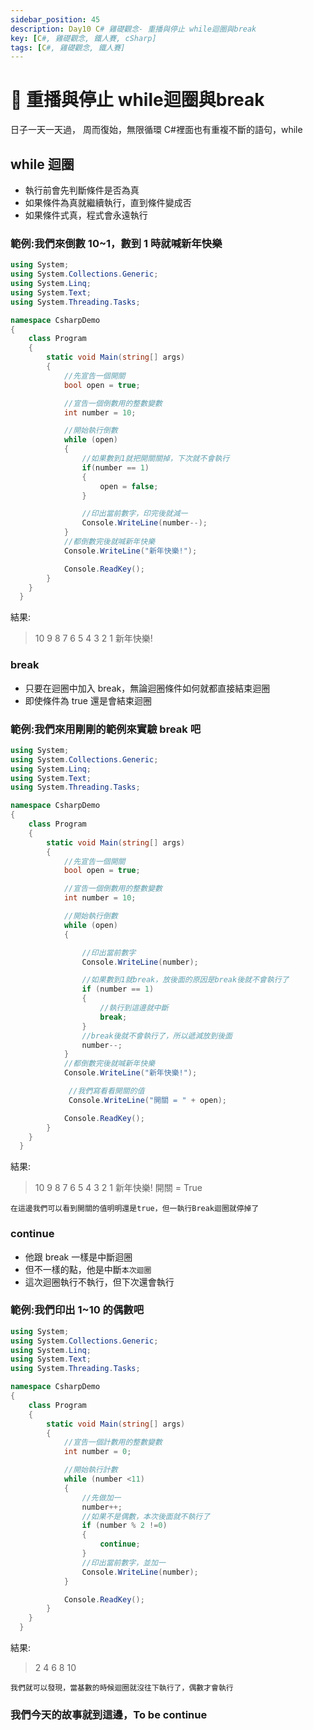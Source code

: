 ```yaml
---
sidebar_position: 45
description: Day10 C# 雞礎觀念- 重播與停止 while迴圈與break
key: [C#, 雞礎觀念, 鐵人賽, cSharp]
tags: [C#, 雞礎觀念, 鐵人賽]
---
```


# 🤖 重播與停止 while迴圈與break

日子一天一天過，
周而復始，無限循環
C#裡面也有重複不斷的語句，while

## while 迴圈

- 執行前會先判斷條件是否為真
- 如果條件為真就繼續執行，直到條件變成否
- 如果條件式真，程式會永遠執行

### 範例:我們來倒數 10~1，數到 1 時就喊新年快樂

```csharp
using System;
using System.Collections.Generic;
using System.Linq;
using System.Text;
using System.Threading.Tasks;

namespace CsharpDemo
{
    class Program
    {
        static void Main(string[] args)
        {
            //先宣告一個開關
            bool open = true;

            //宣告一個倒數用的整數變數
            int number = 10;

            //開始執行倒數
            while (open)
            {
                //如果數到1就把開關關掉，下次就不會執行
                if(number == 1)
                {
                    open = false;
                }

                //印出當前數字，印完後就減一
                Console.WriteLine(number--);
            }
            //都倒數完後就喊新年快樂
            Console.WriteLine("新年快樂!");

            Console.ReadKey();
        }
    }
  }
```

結果:

> 10
> 9
> 8
> 7
> 6
> 5
> 4
> 3
> 2
> 1
> 新年快樂!

### break

- 只要在迴圈中加入 break，無論迴圈條件如何就都直接結束迴圈
- 即使條件為 true 還是會結束迴圈

### 範例:我們來用剛剛的範例來實驗 break 吧

```csharp
using System;
using System.Collections.Generic;
using System.Linq;
using System.Text;
using System.Threading.Tasks;

namespace CsharpDemo
{
    class Program
    {
        static void Main(string[] args)
        {
            //先宣告一個開關
            bool open = true;

            //宣告一個倒數用的整數變數
            int number = 10;

            //開始執行倒數
            while (open)
            {

                //印出當前數字
                Console.WriteLine(number);

                //如果數到1就break，放後面的原因是break後就不會執行了
                if (number == 1)
                {
                    //執行到這邊就中斷
                    break;
                }
                //break後就不會執行了，所以遞減放到後面
                number--;
            }
            //都倒數完後就喊新年快樂
            Console.WriteLine("新年快樂!");

             //我們寫看看開關的值
             Console.WriteLine("開關 = " + open);

            Console.ReadKey();
        }
    }
  }
```

結果:

> 10
> 9
> 8
> 7
> 6
> 5
> 4
> 3
> 2
> 1
> 新年快樂!
> 開關 = True

`在這邊我們可以看到開關的值明明還是true，但一執行Break迴圈就停掉了`

### continue

- 他跟 break 一樣是中斷迴圈
- 但不一樣的點，他是中斷`本次迴圈`
- 這次迴圈執行不執行，但下次還會執行

### 範例:我們印出 1~10 的偶數吧

```csharp
using System;
using System.Collections.Generic;
using System.Linq;
using System.Text;
using System.Threading.Tasks;

namespace CsharpDemo
{
    class Program
    {
        static void Main(string[] args)
        {
            //宣告一個計數用的整數變數
            int number = 0;

            //開始執行計數
            while (number <11)
            {
                //先做加一
                number++;
                //如果不是偶數，本次後面就不執行了
                if (number % 2 !=0)
                {
                    continue;
                }
                //印出當前數字，並加一
                Console.WriteLine(number);
            }

            Console.ReadKey();
        }
    }
  }
```

結果:

> 2
> 4
> 6
> 8
> 10

`我們就可以發現，當基數的時候迴圈就沒往下執行了，偶數才會執行`

### 我們今天的故事就到這邊，To be continue
